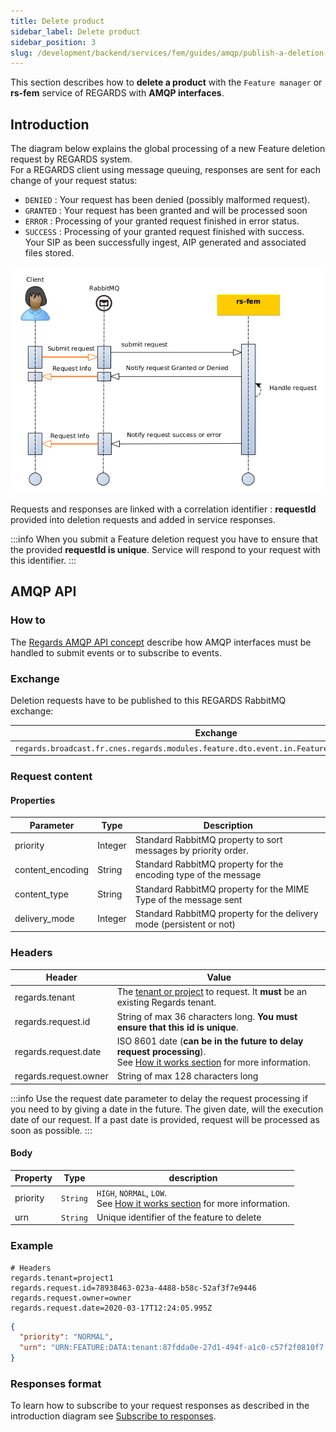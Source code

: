 ```yaml
---
title: Delete product
sidebar_label: Delete product
sidebar_position: 3
slug: /development/backend/services/fem/guides/amqp/publish-a-deletion-request
---
```


This section describes how to **delete a product** with the `Feature manager` or **rs-fem** service of REGARDS with 
**AMQP interfaces**.

## Introduction

The diagram below explains the global processing of a new Feature deletion request by REGARDS system.  
For a REGARDS client using message queuing, responses are sent for each change of your request status:

- `DENIED` : Your request has been denied (possibly malformed request).
- `GRANTED` : Your request has been granted and will be processed soon
- `ERROR` : Processing of your granted request finished in error status.
- `SUCCESS` : Processing of your granted request finished with success. Your SIP as been successfully ingest, AIP
  generated and associated files stored.

![sequence](../../sources/feature-request-nominal.png)

Requests and responses are linked with a correlation identifier : **requestId** provided into deletion requests and
added in service responses.

:::info
When you submit a Feature deletion request you have to ensure that the provided **requestId is unique**. Service will
respond to your request with this identifier.
:::

## AMQP API

### How to

The [Regards AMQP API concept](../../../../../development/concepts/06-amqp-api.md) describe how AMQP interfaces must be
handled to submit events or to subscribe to events.

### Exchange

Deletion requests have to be published to this REGARDS RabbitMQ exchange:

| Exchange                                                                                     | Virtual host                   |
|----------------------------------------------------------------------------------------------|--------------------------------|
| `regards.broadcast.fr.cnes.regards.modules.feature.dto.event.in.FeatureDeletionRequestEvent` | `regards.multitenant.manager`	 |

### Request content

#### Properties

| Parameter        | Type    | Description                                                          |
|------------------|---------|----------------------------------------------------------------------|
| priority         | Integer | Standard RabbitMQ property to sort messages by priority order.       |
| content_encoding | String  | Standard RabbitMQ property for the encoding type of the message      |
| content_type     | String  | Standard RabbitMQ property for the MIME Type of the message sent     |
| delivery_mode    | Integer | Standard RabbitMQ property for the delivery mode (persistent or not) |

### Headers

| Header                | Value                                                                                                                                                                                |
|-----------------------|--------------------------------------------------------------------------------------------------------------------------------------------------------------------------------------|
| regards.tenant        | The [tenant or project](../../../../concepts/03-multitenant.md) to request. It **must** be an existing Regards tenant.                                                               |
| regards.request.id    | String of max 36 characters long. **You must ensure that this id is unique**.                                                                                                        |
| regards.request.date  | ISO 8601 date (**can be in the future to delay request processing**). <br/>See [How it works section](../../conception.md#delaying-the-processing-of-requests) for more information. |
| regards.request.owner | String of max 128 characters long                                                                                                                                                    |

:::info
Use the request date parameter to delay the request processing if you need to by giving a date in the future.
The given date, will the execution date of our request.
If a past date is provided, request will be processed as soon as possible.
:::

#### Body

| Property | Type     | description                                                                                                          |
|----------|----------|----------------------------------------------------------------------------------------------------------------------|
| priority | `String` | `HIGH`, `NORMAL`, `LOW`.<br/> See [How it works section](../../conception.md#request-priority) for more information. |
| urn      | `String` | Unique identifier of the feature to delete                                                                           |

### Example

```properties
# Headers
regards.tenant=project1
regards.request.id=78938463-023a-4488-b58c-52af3f7e9446
regards.request.owner=owner
regards.request.date=2020-03-17T12:24:05.995Z
```

```json title='Example of feature deletion request body'
{
  "priority": "NORMAL",
  "urn": "URN:FEATURE:DATA:tenant:87fdda0e-27d1-494f-a1c0-c57f2f0810f7:V1"
}
```

### Responses format

To learn how to subscribe to your request responses as described in the introduction
diagram see [Subscribe to responses](./amqp-subscribe-request-response.md).